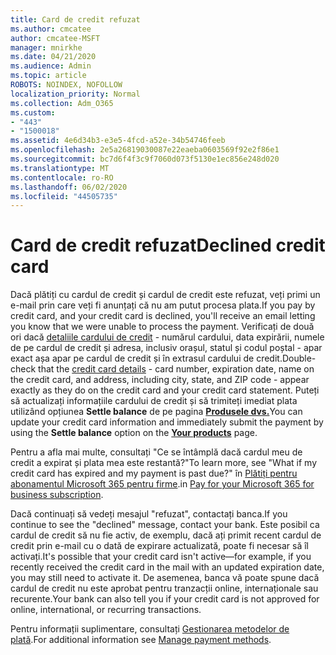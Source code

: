 ```yaml
---
title: Card de credit refuzat
ms.author: cmcatee
author: cmcatee-MSFT
manager: mnirkhe
ms.date: 04/21/2020
ms.audience: Admin
ms.topic: article
ROBOTS: NOINDEX, NOFOLLOW
localization_priority: Normal
ms.collection: Adm_O365
ms.custom:
- "443"
- "1500018"
ms.assetid: 4e6d34b3-e3e5-4fcd-a52e-34b54746feeb
ms.openlocfilehash: 2e5a26819030087e22eaeba0603569f92e2f86e1
ms.sourcegitcommit: bc7d6f4f3c9f7060d073f5130e1ec856e248d020
ms.translationtype: MT
ms.contentlocale: ro-RO
ms.lasthandoff: 06/02/2020
ms.locfileid: "44505735"
---
```

# <a name="declined-credit-card"></a><span data-ttu-id="fd214-102">Card de credit refuzat</span><span class="sxs-lookup"><span data-stu-id="fd214-102">Declined credit card</span></span>

<span data-ttu-id="fd214-103">Dacă plătiți cu cardul de credit și cardul de credit este refuzat, veți primi un e-mail prin care veți fi anunțați că nu am putut procesa plata.</span><span class="sxs-lookup"><span data-stu-id="fd214-103">If you pay by credit card, and your credit card is declined, you'll receive an email letting you know that we were unable to process the payment.</span></span> <span data-ttu-id="fd214-104">Verificați de două ori dacă [detaliile cardului de credit](https://go.microsoft.com/fwlink/p/?linkid=842054) - numărul cardului, data expirării, numele de pe cardul de credit și adresa, inclusiv orașul, statul și codul poștal - apar exact așa apar pe cardul de credit și în extrasul cardului de credit.</span><span class="sxs-lookup"><span data-stu-id="fd214-104">Double-check that the [credit card details](https://go.microsoft.com/fwlink/p/?linkid=842054) - card number, expiration date, name on the credit card, and address, including city, state, and ZIP code - appear exactly as they do on the credit card and your credit card statement.</span></span> <span data-ttu-id="fd214-105">Puteți să actualizați informațiile cardului de credit și să trimiteți imediat plata utilizând opțiunea **Settle balance** de pe pagina **[Produsele dvs.](https://go.microsoft.com/fwlink/p/?linkid=842054)**</span><span class="sxs-lookup"><span data-stu-id="fd214-105">You can update your credit card information and immediately submit the payment by using the **Settle balance** option on the **[Your products](https://go.microsoft.com/fwlink/p/?linkid=842054)** page.</span></span> 

<span data-ttu-id="fd214-106">Pentru a afla mai multe, consultați "Ce se întâmplă dacă cardul meu de credit a expirat și plata mea este restantă?"</span><span class="sxs-lookup"><span data-stu-id="fd214-106">To learn more, see "What if my credit card has expired and my payment is past due?"</span></span> <span data-ttu-id="fd214-107">în [Plătiți pentru abonamentul Microsoft 365 pentru firme](https://docs.microsoft.com/microsoft-365/commerce/billing-and-payments/pay-for-your-subscription#what-if-my-credit-card-was-declined-and-my-payment-is-past-due).</span><span class="sxs-lookup"><span data-stu-id="fd214-107">in [Pay for your Microsoft 365 for business subscription](https://docs.microsoft.com/microsoft-365/commerce/billing-and-payments/pay-for-your-subscription#what-if-my-credit-card-was-declined-and-my-payment-is-past-due).</span></span>
  
<span data-ttu-id="fd214-108">Dacă continuați să vedeți mesajul "refuzat", contactați banca.</span><span class="sxs-lookup"><span data-stu-id="fd214-108">If you continue to see the "declined" message, contact your bank.</span></span> <span data-ttu-id="fd214-109">Este posibil ca cardul de credit să nu fie activ, de exemplu, dacă ați primit recent cardul de credit prin e-mail cu o dată de expirare actualizată, poate fi necesar să îl activați.</span><span class="sxs-lookup"><span data-stu-id="fd214-109">It's possible that your credit card isn't active—for example, if you recently received the credit card in the mail with an updated expiration date, you may still need to activate it.</span></span> <span data-ttu-id="fd214-110">De asemenea, banca vă poate spune dacă cardul de credit nu este aprobat pentru tranzacții online, internaționale sau recurente.</span><span class="sxs-lookup"><span data-stu-id="fd214-110">Your bank can also tell you if your credit card is not approved for online, international, or recurring transactions.</span></span>
  
<span data-ttu-id="fd214-111">Pentru informații suplimentare, consultați [Gestionarea metodelor de plată](https://docs.microsoft.com/microsoft-365/commerce/billing-and-payments/manage-payment-methods).</span><span class="sxs-lookup"><span data-stu-id="fd214-111">For additional information see [Manage payment methods](https://docs.microsoft.com/microsoft-365/commerce/billing-and-payments/manage-payment-methods).</span></span>
